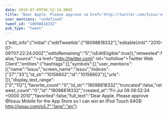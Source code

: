 ```yaml
---
date: 2010-07-09T06:52:24.000Z
title: "Dear Apple. Please approve <a href='http://twitter.com/Issuu'>@Issuu</a> Mobile for the App Store so I can win an iPod Touch 64GB http://issuu.com/s/L7″"
user_mentions: "undefined"
tweet_id: "18098818332"
pub_type: "tweet"
---
```

{"edit_info":{"initial":{"editTweetIds":["18098818332"],"editableUntil":"2010-07-09T07:22:24.000Z","editsRemaining":"5","isEditEligible":true}},"retweeted":false,"source":"<a href=\"http://twitter.com\" rel=\"nofollow\">Twitter Web Client</a>","entities":{"hashtags":[],"symbols":[],"user_mentions":[{"name":"Issuu","screen_name":"issuu","indices":["27","33"],"id_str":"10156602","id":"10156602"}],"urls":[]},"display_text_range":["0","112"],"favorite_count":"0","id_str":"18098818332","truncated":false,"retweet_count":"0","id":"18098818332","created_at":"Fri Jul 09 06:52:24 +0000 2010","favorited":false,"full_text":"Dear Apple. Please approve @Issuu Mobile for the App Store so I can win an iPod Touch 64GB http://issuu.com/s/L7","lang":"en"}
